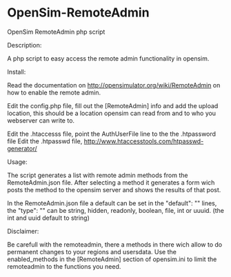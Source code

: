 # OpenSim-RemoteAdmin
OpenSim RemoteAdmin php script

Description:

A php script to easy access the remote admin functionality in opensim.

Install:

Read the documentation on http://opensimulator.org/wiki/RemoteAdmin on how to enable the remote admin.

Edit the config.php file, fill out the [RemoteAdmin] info and add the upload location, this should be a location opensim can read from and to who you webserver can write to.

Edit the .htaccesss file, point the AuthUserFile line to the the .htpassword file 
Edit the .htpasswd file, http://www.htaccesstools.com/htpasswd-generator/

Usage:

The script generates a list with remote admin methods from the RemoteAdmin.json file. After selecting a method it generates a form wich posts the method to the opensim server and shows the results of that post.

In the RemoteAdmin.json file a default can be set in the "default": "" lines, the "type":  "" can be string, hidden, readonly, boolean, file, int or uuuid. (the int and uuid default to string)

Disclaimer:

Be carefull with the remoteadmin, there a methods in there wich allow to do permanent changes to your regions and usersdata. Use the enabled_methods in the [RemoteAdmin] section of opensim.ini to limit the remoteadmin to the functions you need.
